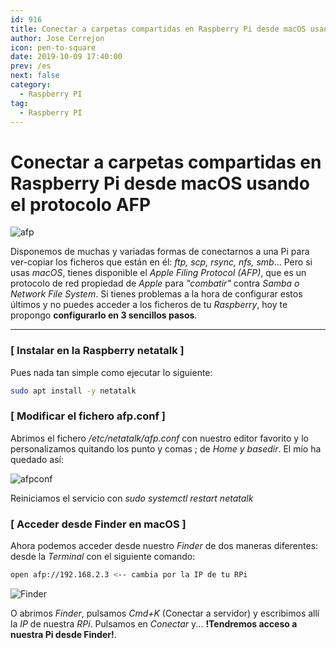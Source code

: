 ```yaml
---
id: 916
title: Conectar a carpetas compartidas en Raspberry Pi desde macOS usando el protocolo AFP
author: Jose Cerrejon
icon: pen-to-square
date: 2019-10-09 17:40:00
prev: /es
next: false
category:
  - Raspberry PI
tag:
  - Raspberry PI
---
```


# Conectar a carpetas compartidas en Raspberry Pi desde macOS usando el protocolo AFP

![afp](/images/2019/10/afp-smb-apple-mac.jpg)

Disponemos de muchas y variadas formas de conectarnos a una Pi para ver-copiar los ficheros que están en él: *ftp, scp, rsync, nfs, smb*... Pero si usas *macOS*, tienes disponible el *Apple Filing Protocol (AFP)*, que es un protocolo de red propiedad de *Apple* para *"combatir"* contra *Samba o Network File System*. Si tienes problemas a la hora de configurar estos últimos y no puedes acceder a los ficheros de tu *Raspberry*, hoy te propongo **configurarlo en 3 sencillos pasos**.

- - -
###  [ Instalar en la Raspberry netatalk ]

Pues nada tan simple como ejecutar lo siguiente:

```bash
sudo apt install -y netatalk
```

###  [ Modificar el fichero afp.conf ]

Abrimos el fichero */etc/netatalk/afp.conf* con nuestro editor favorito y lo personalizamos quitando los punto y comas ; de *Home y basedir*. El mío ha quedado así:

![afpconf](/images/2019/10/afpconf.png)

Reiniciamos el servicio con *sudo systemctl restart netatalk*

###  [ Acceder desde Finder en macOS ]

Ahora podemos acceder desde nuestro *Finder* de dos maneras diferentes: desde la *Terminal* con el siguiente comando:

```bash
open afp://192.168.2.3 <-- cambia por la IP de tu RPi
```

![Finder](/images/2019/10/Finder-connect.png)

O abrimos *Finder*, pulsamos *Cmd+K* (Conectar a servidor) y escribimos allí la *IP* de nuestra *RPi*. Pulsamos en *Conectar* y... **!Tendremos acceso a nuestra Pi desde Finder!**.